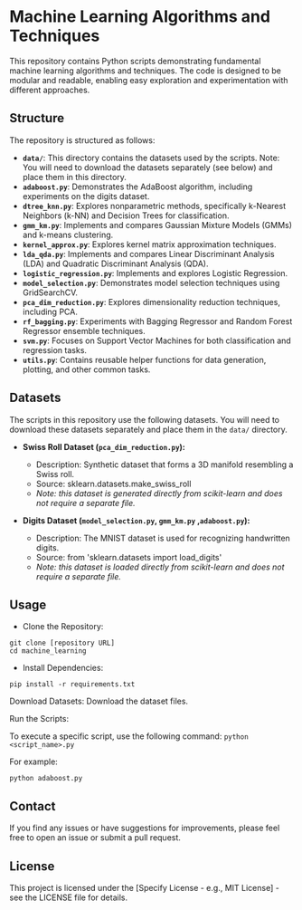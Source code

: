 # Machine Learning Algorithms and Techniques

This repository contains Python scripts demonstrating fundamental machine learning algorithms and techniques. The code is designed to be modular and readable, enabling easy exploration and experimentation with different approaches.

## Structure

The repository is structured as follows:

*   **`data/`**: This directory contains the datasets used by the scripts. Note: You will need to download the datasets separately (see below) and place them in this directory.
*   **`adaboost.py`**: Demonstrates the AdaBoost algorithm, including experiments on the digits dataset.
*   **`dtree_knn.py`**: Explores nonparametric methods, specifically k-Nearest Neighbors (k-NN) and Decision Trees for classification.
*   **`gmm_km.py`**: Implements and compares Gaussian Mixture Models (GMMs) and k-means clustering.
*   **`kernel_approx.py`**: Explores kernel matrix approximation techniques.
*   **`lda_qda.py`**: Implements and compares Linear Discriminant Analysis (LDA) and Quadratic Discriminant Analysis (QDA).
*   **`logistic_regression.py`**: Implements and explores Logistic Regression.
*   **`model_selection.py`**: Demonstrates model selection techniques using GridSearchCV.
*   **`pca_dim_reduction.py`**: Explores dimensionality reduction techniques, including PCA.
*   **`rf_bagging.py`**: Experiments with Bagging Regressor and Random Forest Regressor ensemble techniques.
*   **`svm.py`**: Focuses on Support Vector Machines for both classification and regression tasks.
*   **`utils.py`**: Contains reusable helper functions for data generation, plotting, and other common tasks.

## Datasets

The scripts in this repository use the following datasets. You will need to download these datasets separately and place them in the `data/` directory.

*   **Swiss Roll Dataset (`pca_dim_reduction.py`):**
    *   Description: Synthetic dataset that forms a 3D manifold resembling a Swiss roll.
    *   Source: sklearn.datasets.make_swiss_roll
    *   *Note: this dataset is generated directly from scikit-learn and does not require a separate file.*

*   **Digits Dataset (`model_selection.py`, `gmm_km.py` ,`adaboost.py`):**
    *   Description: The MNIST dataset is used for recognizing handwritten digits.
    *   Source:  from 'sklearn.datasets import load_digits'
    *    *Note: this dataset is loaded directly from scikit-learn and does not require a separate file.*


## Usage
  
* Clone the Repository:

```
git clone [repository URL]
cd machine_learning
```
* Install Dependencies:
```
pip install -r requirements.txt  
```
Download Datasets: Download the dataset files.

Run the Scripts:

To execute a specific script, use the following command:
`python <script_name>.py`

For example:
```
python adaboost.py
```

## Contact
If you find any issues or have suggestions for improvements, please feel free to open an issue or submit a pull request.

## License
This project is licensed under the [Specify License - e.g., MIT License] - see the LICENSE file for details.

